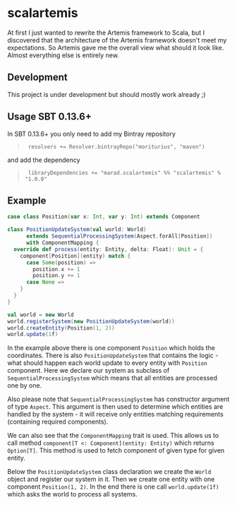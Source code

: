 # scalartemis

At first I just wanted to rewrite the Artemis framework to Scala, but I discovered that the architecture of
the Artemis framework doesn't meet my expectations. So Artemis gave me the overall view what should it
look like. Almost everything else is entirely new.

## Development
This project is under development but should mostly work already ;)

## Usage SBT 0.13.6+
In SBT 0.13.6+ you only need to add my Bintray repository

>      resolvers += Resolver.bintrayRepo("moriturius", "maven")

and add the dependency

>      libraryDependencies += "marad.scalartemis" %% "scalartemis" % "1.0.0"

## Example
```scala
case class Position(var x: Int, var y: Int) extends Component

class PositionUpdateSystem(val world: World)
      extends SequentialProcessingSystem(Aspect.forAll[Position])
      with ComponentMapping {
  override def process(entity: Entity, delta: Float): Unit = {
    component[Position](entity) match {
      case Some(position) =>
        position.x += 1
        position.y += 1
      case None =>
    }
  }
}

val world = new World
world.registerSystem(new PositionUpdateSystem(world))
world.createEntity(Position(1, 2))
world.update(1f)
```

In the example above there is one component `Position` which holds the coordinates. There is also `PositionUpdateSystem` that contains the logic - what should happen each world update to every entity with `Position` component. Here we declare our system as subclass of `SequentialProcessingSystem` which means that all entities are processed one by one.

Also please note that `SequentialProcessingSystem` has constructor argument of type `Aspect`. This argument is then used to determine which entities are handled by the system - it will receive only entities matching requirements (containing required components).

We can also see that the `ComponentMapping` trait is used. This allows us to call method `component[T <: Component](entity: Entity)` which returns `Option[T]`. This method is used to fetch component of given type for given entity.

Below the `PositionUpdateSystem` class declaration we create the `World` object and register our system in it. Then we create one entity with one component `Position(1, 2)`. In the end there is one call `world.update(1f)` which asks the world to process all systems.
